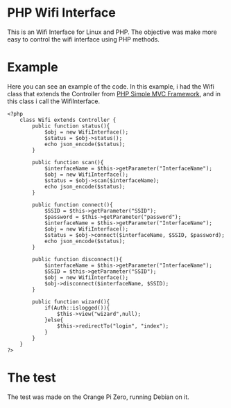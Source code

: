 # PHP Wifi Interface
This is an Wifi Interface for Linux and PHP. The objective was make more easy to control the wifi interface using PHP methods.


# Example
Here you can see an example of the code. In this example, i had the Wifi class that extends the Controller from [PHP Simple MVC Framework](https://github.com/alissonrubim/PHPSimpleMVCFramework), and in this class i call the WifiInterface.

```
<?php
	class Wifi extends Controller {
		public function status(){
			$obj = new WifiInterface();
			$status = $obj->status();
			echo json_encode($status);
		}

		public function scan(){ 
			$interfaceName = $this->getParameter("InterfaceName");
			$obj = new WifiInterface();
			$status = $obj->scan($interfaceName);
			echo json_encode($status);
		}

		public function connect(){
			$SSID = $this->getParameter("SSID");
			$password = $this->getParameter("password");
			$interfaceName = $this->getParameter("InterfaceName");
			$obj = new WifiInterface();
			$status = $obj->connect($interfaceName, $SSID, $password);
			echo json_encode($status);
		}

		public function disconnect(){
			$interfaceName = $this->getParameter("InterfaceName");
			$SSID = $this->getParameter("SSID");
			$obj = new WifiInterface();
			$obj->disconnect($interfaceName, $SSID);
		}

		public function wizard(){
			if(Auth::islogged()){
				$this->view("wizard",null);
			}else{
				$this->redirectTo("login", "index");
			}
		}
	}
?>

```
# The test
The test was made on the Orange Pi Zero, running Debian on it.
